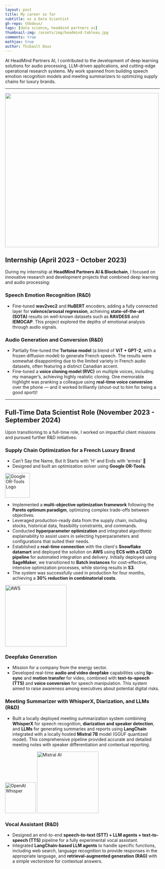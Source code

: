 ```yaml
---
layout: post
title: My career so far
subtitle: as a Data Scientist
gh-repo: thbdoux/
tags: [data science, headmind partners ai]
thumbnail-img: /assets/img/headmind-tableau.jpg
comments: true
mathjax: true
author: Thibault Doux
---
```

At HeadMind Partners AI, I contributed to the development of deep learning solutions for audio processing, LLM-driven applications, and cutting-edge operational research systems. My work spanned from building speech emotion recognition models and meeting summarizers to optimizing supply chains for luxury brands. 

---

<img src="https://join.headmind.com/wp-content/uploads/2021/12/Logo-HeadMind-Partners-PNG-BLEU.png" alt="" style="width:500px; height:auto;" class="center">

## Internship (April 2023 - October 2023)

During my internship at **HeadMind Partners AI & Blockchain**, I focused on innovative research and development projects that combined deep learning and audio processing:

### Speech Emotion Recognition (R&D)
  - Fine-tuned **wav2vec2** and **HuBERT** encoders, adding a fully connected layer for **valence/arousal regression**, achieving **state-of-the-art (SOTA)** results on well-known datasets such as **RAVDESS** and **IEMOCAP**. This project explored the depths of emotional analysis through audio signals.

### Audio Generation and Conversion (R&D)
  - Partially fine-tuned the **Tortoise model** (a blend of **ViT + GPT-2**, with a frozen diffusion model) to generate French speech. The results were somewhat disappointing due to the limited variety in French audio datasets, often featuring a distinct Canadian accent.
  - Fine-tuned a **voice cloning model (RVC)** on multiple voices, including my manager’s, achieving highly realistic cloning. One memorable highlight was pranking a colleague using **real-time voice conversion** over the phone — and it worked brilliantly (shout-out to him for being a good sport)!

---

## Full-Time Data Scientist Role (November 2023 - September 2024)

Upon transitioning to a full-time role, I worked on impactful client missions and pursued further R&D initiatives:

### Supply Chain Optimization for a French Luxury Brand 
  - Can't Say the Name, But It Starts with 'H' and Ends with 'ermès' 🤫
  - Designed and built an optimization solver using **Google OR-Tools**.

<img src="https://avatars.githubusercontent.com/u/65553074?v=4" alt="Google OR-Tools Logo" style="width:80px; height:auto;" class="float-right">

  - Implemented a **multi-objective optimization framework** following the **Pareto optimum paradigm**, optimizing complex trade-offs between objectives. 
  - Leveraged production-ready data from the supply chain, including stocks, historical data, feasibility constraints, and commands.
  - Conducted **hyperparameter optimization** and integrated algorithmic explainability to assist users in selecting hyperparameters and configurations that suited their needs.
  - Established a **real-time connection** with the client's **Snowflake datamart** and deployed the solution on **AWS** using **ECS with a CI/CD pipeline** for automated integration and delivery. Initially deployed using **SageMaker**, we transitioned to **Batch instances** for cost-effective, intensive optimization processes, while storing results in **S3**.
  - The system was successfully used in production for four months, achieving a **30% reduction in combinatorial costs**.

<img src="https://upload.wikimedia.org/wikipedia/commons/thumb/9/93/Amazon_Web_Services_Logo.svg/1200px-Amazon_Web_Services_Logo.svg.png" alt="AWS" style="width:200px; height:auto;" class="center">


### Deepfake Generation
  - Mission for a company from the energy sector.
  - Developed real-time **audio and video deepfake** capabilities using **lip-sync** and **motion transfer** for video, combined with **text-to-speech (TTS)** and **voice conversion** for speech manipulation. This system aimed to raise awareness among executives about potential digital risks.

### Meeting Summarizer with WhisperX, Diarization, and LLMs (R&D)
  - Built a locally deployed meeting summarization system combining **WhisperX** for speech recognition, **diarization and speaker detection**, and **LLMs** for generating summaries and reports using **LangChain** integrated with a locally hosted **Mistral 7B** model (GGUF quantized model). This comprehensive pipeline provided accurate and detailed meeting notes with speaker differentiation and contextual reporting.


<img src="https://d1muf25xaso8hp.cloudfront.net/https%3A%2F%2Fmeta-l.cdn.bubble.io%2Ff1695308256768x626644891139990000%2Fopen-ai.png?w=&h=&auto=compress&dpr=1&fit=max" alt="OpenAI Whisper" style="width:100px; height:auto;" class="left">
<img src="https://cdn.jaimelesstartups.fr/wp-content/uploads/2024/02/Logo%20de%20la%20startup%20Mistral.ai.png" alt="Mistral AI" style="width:200px; height:auto;" class="right">


### Vocal Assistant (R&D)
  - Designed an end-to-end **speech-to-text (STT) + LLM agents + text-to-speech (TTS)** pipeline for a fully experimental vocal assistant. 
  - Integrated **LangChain-based LLM agents** to handle specific functions, including web search, language recognition to provide responses in the appropriate language, and **retrieval-augmented generation (RAG)** with a simple vectorstore for contextual answers.


